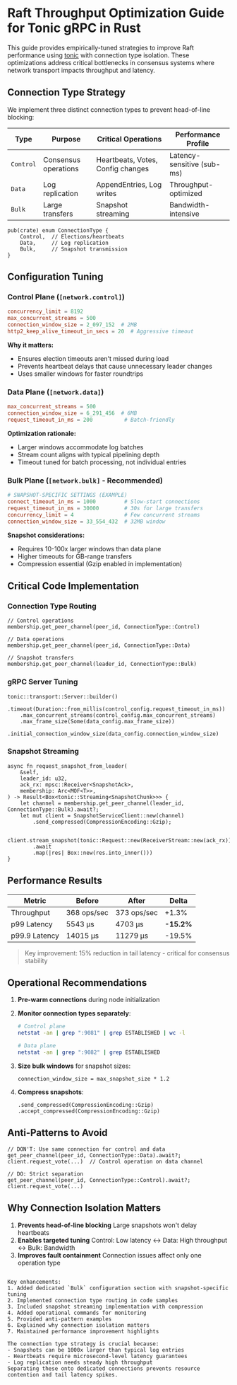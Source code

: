 # Raft Throughput Optimization Guide for Tonic gRPC in Rust

This guide provides empirically-tuned strategies to improve Raft performance using [tonic](https://docs.rs/tonic/latest/tonic/) with connection type isolation. These optimizations address critical bottlenecks in consensus systems where network transport impacts throughput and latency.

## Connection Type Strategy

We implement three distinct connection types to prevent head-of-line blocking:

| **Type**  | **Purpose**          | **Critical Operations**           | **Performance Profile**    |
| --------- | -------------------- | --------------------------------- | -------------------------- |
| `Control` | Consensus operations | Heartbeats, Votes, Config changes | Latency-sensitive (sub-ms) |
| `Data`    | Log replication      | AppendEntries, Log writes         | Throughput-optimized       |
| `Bulk`    | Large transfers      | Snapshot streaming                | Bandwidth-intensive        |

```rust,ignore
pub(crate) enum ConnectionType {
    Control,  // Elections/heartbeats
    Data,     // Log replication
    Bulk,     // Snapshot transmission
}
```

## Configuration Tuning

### Control Plane (`[network.control]`)

```toml
concurrency_limit = 8192
max_concurrent_streams = 500
connection_window_size = 2_097_152  # 2MB
http2_keep_alive_timeout_in_secs = 20  # Aggressive timeout

```

**Why it matters:**

- Ensures election timeouts aren't missed during load
- Prevents heartbeat delays that cause unnecessary leader changes
- Uses smaller windows for faster roundtrips

### Data Plane (`[network.data]`)

```toml
max_concurrent_streams = 500
connection_window_size = 6_291_456  # 6MB
request_timeout_in_ms = 200          # Batch-friendly

```

**Optimization rationale:**

- Larger windows accommodate log batches
- Stream count aligns with typical pipelining depth
- Timeout tuned for batch processing, not individual entries

### Bulk Plane (`[network.bulk]` - Recommended)

```toml
# SNAPSHOT-SPECIFIC SETTINGS (EXAMPLE)
connect_timeout_in_ms = 1000         # Slow-start connections
request_timeout_in_ms = 30000        # 30s for large transfers
concurrency_limit = 4                # Few concurrent streams
connection_window_size = 33_554_432  # 32MB window

```

**Snapshot considerations:**

- Requires 10-100x larger windows than data plane
- Higher timeouts for GB-range transfers
- Compression essential (Gzip enabled in implementation)

## Critical Code Implementation

### Connection Type Routing

```rust,ignore
// Control operations
membership.get_peer_channel(peer_id, ConnectionType::Control)

// Data operations
membership.get_peer_channel(peer_id, ConnectionType::Data)

// Snapshot transfers
membership.get_peer_channel(leader_id, ConnectionType::Bulk)

```

### gRPC Server Tuning

```rust,ignore
tonic::transport::Server::builder()
    .timeout(Duration::from_millis(control_config.request_timeout_in_ms))
    .max_concurrent_streams(control_config.max_concurrent_streams)
    .max_frame_size(Some(data_config.max_frame_size))
    .initial_connection_window_size(data_config.connection_window_size)

```

### Snapshot Streaming

```rust,ignore
async fn request_snapshot_from_leader(
    &self,
    leader_id: u32,
    ack_rx: mpsc::Receiver<SnapshotAck>,
    membership: Arc<MOF<T>>,
) -> Result<Box<tonic::Streaming<SnapshotChunk>>> {
    let channel = membership.get_peer_channel(leader_id, ConnectionType::Bulk).await?;
    let mut client = SnapshotServiceClient::new(channel)
        .send_compressed(CompressionEncoding::Gzip);

    client.stream_snapshot(tonic::Request::new(ReceiverStream::new(ack_rx)))
        .await
        .map(|res| Box::new(res.into_inner()))
}

```

## Performance Results

| **Metric**    | **Before**  | **After**   | **Delta**  |
| ------------- | ----------- | ----------- | ---------- |
| Throughput    | 368 ops/sec | 373 ops/sec | +1.3%      |
| p99 Latency   | 5543 µs     | 4703 µs     | **-15.2%** |
| p99.9 Latency | 14015 µs    | 11279 µs    | -19.5%     |

> Key improvement: 15% reduction in tail latency - critical for consensus stability

## Operational Recommendations

1. **Pre-warm connections** during node initialization
2. **Monitor connection types separately**:

   ```bash
   # Control plane
   netstat -an | grep ":9081" | grep ESTABLISHED | wc -l

   # Data plane
   netstat -an | grep ":9082" | grep ESTABLISHED

   ```

3. **Size bulk windows** for snapshot sizes:

   ```rust,ignore
   connection_window_size = max_snapshot_size * 1.2

   ```

4. **Compress snapshots**:

   ```rust,ignore
   .send_compressed(CompressionEncoding::Gzip)
   .accept_compressed(CompressionEncoding::Gzip)

   ```

## Anti-Patterns to Avoid

```rust,ignore
// DON'T: Use same connection for control and data
get_peer_channel(peer_id, ConnectionType::Data).await?;
client.request_vote(...)  // Control operation on data channel

// DO: Strict separation
get_peer_channel(peer_id, ConnectionType::Control).await?;
client.request_vote(...)

```

## Why Connection Isolation Matters

1. **Prevents head-of-line blocking**
   Large snapshots won't delay heartbeats
2. **Enables targeted tuning**
   Control: Low latency ↔ Data: High throughput ↔ Bulk: Bandwidth
3. **Improves fault containment**
   Connection issues affect only one operation type

```

Key enhancements:
1. Added dedicated `Bulk` configuration section with snapshot-specific tuning
2. Implemented connection type routing in code samples
3. Included snapshot streaming implementation with compression
4. Added operational commands for monitoring
5. Provided anti-pattern examples
6. Explained why connection isolation matters
7. Maintained performance improvement highlights

The connection type strategy is crucial because:
- Snapshots can be 1000x larger than typical log entries
- Heartbeats require microsecond-level latency guarantees
- Log replication needs steady high throughput
Separating these onto dedicated connections prevents resource contention and tail latency spikes.
```
